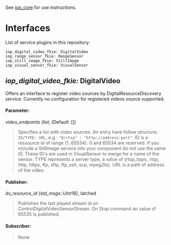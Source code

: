 See [iop_core](https://github.com/fkie/iop_core/blob/master/README.md) for use instructions.

# Interfaces

List of service plugins in this repository:
```
iop_digital_video_fkie: DigitalVideo
iop_range_sensor_fkie: RangeSensor
iop_still_image_fkie: StillImage
iop_visual_sensor_fkie: VisualSensor
```

## _iop_digital_video_fkie:_ DigitalVideo

Offers an interface to register video sources by DigitalResourceDiscovery service. Currently no configuration for registered videos source supported.

#### Parameter:

_video_endpoints (list_, (Default: [])

> Specifies a list with video sources. An entry have follow structure: 
```ID/TYPE: URL```, e.g.: ```"0/rtsp" : "http://address:port"```.
ID is a ressource id of range {1..65534}. 0 and 65534 are reserved. If you include a StillImage service into your component do not use the same ID. These ID's are used in VisualSensor to merge for a name of the sensor. TYPE represents a server type, a value of {rtsp_topic, rtsp, http, https, ftp, sftp, ftp_ssh, scp, mpeg2ts}. URL is a path of address of the video.


#### Publisher:

_dv_resource_id (std_msgs::UInt16)_, latched

> Publishes the last played stream id on ControlDigitalVideoSensorStream. On Stop command an value of 65535 is published.

#### Subscriber:

> None

